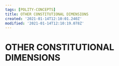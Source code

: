 ```yaml
---
tags: [POLITY-CONCEPTS]
title: OTHER CONSTITUTIONAL DIMENSIONS
created: '2021-01-14T12:10:01.240Z'
modified: '2021-01-14T12:10:19.078Z'
---
```


# OTHER CONSTITUTIONAL DIMENSIONS

